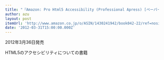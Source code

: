 ```yaml
---
title: "『Amazon: Pro Html5 Accessibility (Professional Apress) [ペーパーバック]: Joshue O'connor』"
author: azu
layout: post
itemUrl: 'http://www.amazon.co.jp/o/ASIN/1430241942/book042-22/ref=nosim'
date: '2012-03-31T15:00:00.000Z'
---
```

2012年3月36日発売

HTML5のアクセシビリティについての書籍
